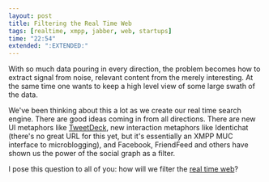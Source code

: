 ```yaml
---
layout: post
title: Filtering the Real Time Web
tags: [realtime, xmpp, jabber, web, startups]
time: "22:54"
extended: ":EXTENDED:"
---
```


With so much data pouring in every direction, the problem becomes how
to extract signal from noise, relevant content from the merely
interesting.  At the same time one wants to keep a high level view of
some large swath of the data.

We've been thinking about this a lot as we create our real time search
engine.  There are good ideas coming in from all directions.  There
are new UI metaphors like [TweetDeck](http://www.tweetdeck.com), new
interaction metaphors like Identichat (there's no great URL for this
yet, but it's essentially an XMPP MUC interface to microblogging), and
Facebook, FriendFeed and others have shown us the power of the
social graph as a filter.

I pose this question to all of you: how will we filter the [real time
web](http://metajack.im/2008/09/11/real-time-is-completely-different/)?  
